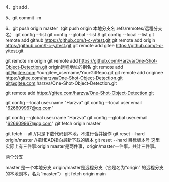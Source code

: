 
4、git add .

5、git commit -m 

6、git push origin master（git push origin 本地分支名:refs/remotes/远程分支名）
git config --list
git config --global --list 
$ git config --local --list
git remote add github https://github.com/t-c-y/test.git
git remote add origin https://github.com/t-c-y/test.git
git remote add gitee https://github.com/t-c-y/test.git

git remote rm origin
git remote add https://github.com/Harzva/One-Shot-Object-Detection.git  origin远程地址的别名
git remote add git@gitee.com:Yourgitee_username/YourGitRepo.git
git remote add  originee https://gitee.com/harzva/One-Shot-Object-Detection.git   git@gitee.com:harzva/One-Shot-Object-Detection.git

git remote add  https://gitee.com/harzva/One-Shot-Object-Detection.git


git config --local user.name "Harzva"
git config --local user.email  "626609967@qq.com"

git config --global user.name "Harzva"
git config --global user.email  "626609967@qq.com"
git fetch origin master

git fetch --all //只是下载代码到本地，不进行合并操作
git reset --hard origin/master  //把HEAD指向最新下载的版本
git reset --hard 目标版本号
这里实际上有三件事:origin master是两件事，origin/master一件事。共计三件事。


两个分支

master 是一个本地分支
origin/master是远程分支（它是名为“origin” 的远程分支的本地副本，名为“master”）
git fetch origin main